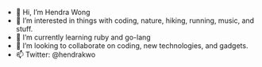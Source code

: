 - 👋 Hi, I’m Hendra Wong
- 👀 I’m interested in things with coding, nature, hiking, running, music, and stuff.
- 🌱 I’m currently learning ruby and go-lang
- 💞️ I’m looking to collaborate on coding, new technologies, and gadgets.
- 📫 Twitter: @hendrakwo

<!---
hendrakwong/hendrakwong is a ✨ special ✨ repository because its `README.md` (this file) appears on your GitHub profile.
You can click the Preview link to take a look at your changes.
--->
